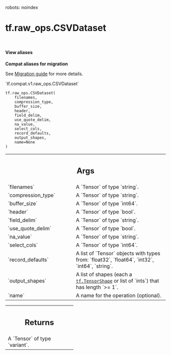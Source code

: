 robots: noindex

# tf.raw_ops.CSVDataset

<!-- Insert buttons and diff -->

<table class="tfo-notebook-buttons tfo-api nocontent" align="left">

</table>






<section class="expandable">
  <h4 class="showalways">View aliases</h4>
  <p>
<b>Compat aliases for migration</b>
<p>See
<a href="https://www.tensorflow.org/guide/migrate">Migration guide</a> for
more details.</p>
<p>`tf.compat.v1.raw_ops.CSVDataset`</p>
</p>
</section>

<pre class="devsite-click-to-copy prettyprint lang-py tfo-signature-link">
<code>tf.raw_ops.CSVDataset(
    filenames,
    compression_type,
    buffer_size,
    header,
    field_delim,
    use_quote_delim,
    na_value,
    select_cols,
    record_defaults,
    output_shapes,
    name=None
)
</code></pre>



<!-- Placeholder for "Used in" -->


<!-- Tabular view -->
 <table class="responsive fixed orange">
<colgroup><col width="214px"><col></colgroup>
<tr><th colspan="2"><h2 class="add-link">Args</h2></th></tr>

<tr>
<td>
`filenames`<a id="filenames"></a>
</td>
<td>
A `Tensor` of type `string`.
</td>
</tr><tr>
<td>
`compression_type`<a id="compression_type"></a>
</td>
<td>
A `Tensor` of type `string`.
</td>
</tr><tr>
<td>
`buffer_size`<a id="buffer_size"></a>
</td>
<td>
A `Tensor` of type `int64`.
</td>
</tr><tr>
<td>
`header`<a id="header"></a>
</td>
<td>
A `Tensor` of type `bool`.
</td>
</tr><tr>
<td>
`field_delim`<a id="field_delim"></a>
</td>
<td>
A `Tensor` of type `string`.
</td>
</tr><tr>
<td>
`use_quote_delim`<a id="use_quote_delim"></a>
</td>
<td>
A `Tensor` of type `bool`.
</td>
</tr><tr>
<td>
`na_value`<a id="na_value"></a>
</td>
<td>
A `Tensor` of type `string`.
</td>
</tr><tr>
<td>
`select_cols`<a id="select_cols"></a>
</td>
<td>
A `Tensor` of type `int64`.
</td>
</tr><tr>
<td>
`record_defaults`<a id="record_defaults"></a>
</td>
<td>
A list of `Tensor` objects with types from: `float32`, `float64`, `int32`, `int64`, `string`.
</td>
</tr><tr>
<td>
`output_shapes`<a id="output_shapes"></a>
</td>
<td>
A list of shapes (each a <a href="../../tf/TensorShape.md"><code>tf.TensorShape</code></a> or list of `ints`) that has length `>= 1`.
</td>
</tr><tr>
<td>
`name`<a id="name"></a>
</td>
<td>
A name for the operation (optional).
</td>
</tr>
</table>



<!-- Tabular view -->
 <table class="responsive fixed orange">
<colgroup><col width="214px"><col></colgroup>
<tr><th colspan="2"><h2 class="add-link">Returns</h2></th></tr>
<tr class="alt">
<td colspan="2">
A `Tensor` of type `variant`.
</td>
</tr>

</table>

